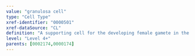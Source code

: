 ```yaml
---
value: "granulosa cell"
type: "Cell Type"
xref-identifier: "0000501"
xref-dataSource: "CL"
definition: "A supporting cell for the developing female gamete in the ovary of mammals. They develop from the coelomic epithelial cells of the gonadal ridge. Granulosa cells form a single layer around the mammalian oocyte in the primordial ovarian follicle and advance to form a multilayered cumulus oophorus surrounding the ovum in the Graafian follicle. The major functions of granulosa cells include the production of steroids and LH receptors."
level: "Level 4+"
parents: [0002174,0000174]
---
```

